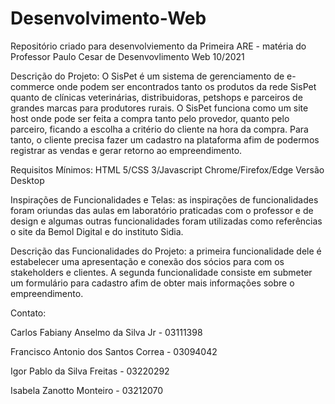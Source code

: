 # Desenvolvimento-Web
Repositório criado para desenvolviemento da Primeira ARE - matéria do Professor Paulo Cesar de Desenvovlimento Web 10/2021

Descrição do Projeto: 
O SisPet é um sistema de gerenciamento de e-commerce onde podem ser encontrados tanto os produtos da rede SisPet quanto de clínicas veterinárias,
distribuidoras, petshops e parceiros de grandes marcas para produtores rurais. O SisPet funciona como um site host onde pode ser feita a compra tanto pelo provedor, quanto
pelo parceiro, ficando a escolha a critério do cliente na hora da compra. Para tanto, o cliente precisa fazer um cadastro na plataforma afim de podermos registrar as vendas e 
gerar retorno ao empreendimento.

Requisitos Mínimos:
HTML 5/CSS 3/Javascript
Chrome/Firefox/Edge
Versão Desktop

Inspirações de Funcionalidades e Telas: as inspirações de funcionalidades foram oriundas das aulas em laboratório praticadas com o professor e de design e algumas outras funcionalidades foram utilizadas como referências o site da Bemol Digital e do instituto Sidia.


Descrição das Funcionalidades do Projeto: a primeira funcionalidade dele é estabelecer uma apresentação e conexão dos sócios para com os stakeholders e clientes. A segunda funcionalidade consiste em submeter um formulário para cadastro afim de obter mais informações sobre o empreendimento.


Contato:

Carlos Fabiany Anselmo da Silva Jr - 03111398

Francisco Antonio dos Santos Correa - 03094042

Igor Pablo da Silva Freitas - 03220292

Isabela Zanotto Monteiro - 03212070
